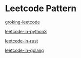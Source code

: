 # Leetcode Pattern

[groking-leetcode](./groking-leetcode)

[leetcode-in-python3](https://rsj217.github.io/leetcode-in-python3/)

[leetcode-in-rust](https://rsj217.github.io/leetcode-in-rust/)

[leetcode-in-golang](https://pkg.go.dev/github.com/rsj217/leetcode-in-golang)




